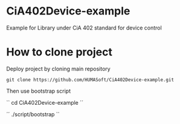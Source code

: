 # CiA402Device-example
Example for Library under CiA 402 standard for device control

# How to clone project
Deploy project by cloning main repository

``
git clone https://github.com/HUMASoft/CiA402Device-example.git
``

Then use bootstrap script

``
cd CiA402Device-example
´´

´´
./script/bootstrap
``

